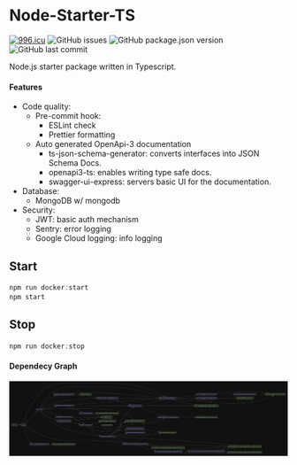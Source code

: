 # Node-Starter-TS

[![996.icu](https://img.shields.io/badge/link-996.icu-red.svg)](https://996.icu)
![GitHub issues](https://img.shields.io/github/issues/okanaslan/Typescript-Node-Starter)
![GitHub package.json version](https://img.shields.io/github/package-json/v/okanaslan/Typescript-Node-Starter)
![GitHub last commit](https://img.shields.io/github/last-commit/okanaslan/Typescript-Node-Starter)

Node.js starter package written in Typescript.

#### Features

-   Code quality:
    -   Pre-commit hook:
        -   ESLint check
        -   Prettier formatting
    -   Auto generated OpenApi-3 documentation
        -   ts-json-schema-generator: converts interfaces into JSON Schema Docs.
        -   openapi3-ts: enables writing type safe docs.
        -   swagger-ui-express: servers basic UI for the documentation.
-   Database:
    -   MongoDB w/ mongodb
-   Security:
    -   JWT: basic auth mechanism
    -   Sentry: error logging
    -   Google Cloud logging: info logging

## Start

```TypeScript
npm run docker:start
npm start
```

## Stop

```TypeScript
npm run docker:stop
```

#### Dependecy Graph

![Dependecy Graph](graph.svg)
